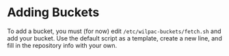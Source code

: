 # Adding Buckets

To add a bucket, you must (for now) edit `/etc/wilpac-buckets/fetch.sh` and add your bucket. Use the default script as a template, create a new line, and fill in the repository info with your own.